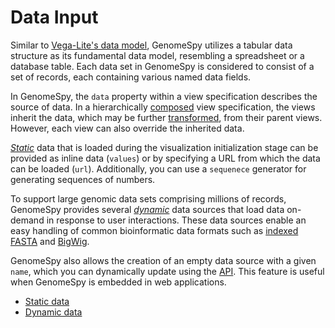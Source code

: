# Data Input

Similar to [Vega-Lite's data
model](https://vega.github.io/vega-lite/docs/data.html), GenomeSpy utilizes a
tabular data structure as its fundamental data model, resembling a spreadsheet
or a database table. Each data set in GenomeSpy is considered to consist of a
set of records, each containing various named data fields.

In GenomeSpy, the `data` property within a view specification describes the
source of data. In a hierarchically [composed](../composition/index.md) view
specification, the views inherit the data, which may be further
[transformed](../transform/index.md), from their parent views. However, each
view can also override the inherited data.

[_Static_](static.md) data that is loaded during the visualization
initialization stage can be provided as inline data (`values`) or by specifying
a URL from which the data can be loaded (`url`). Additionally, you can use a
`sequenece` generator for generating sequences of numbers.

To support large genomic data sets comprising millions of records, GenomeSpy
provides several _[dynamic](dynamic.md)_ data sources that load data on-demand
in response to user interactions. These data sources enable an easy handling of
common bioinformatic data formats such as [indexed
FASTA](dynamic.md#indexed-fasta) and [BigWig](dynamic.md#bigwig).

GenomeSpy also allows the creation of an empty data source with a given `name`,
which you can dynamically update using the [API](static.md#named-data). This
feature is useful when GenomeSpy is embedded in web applications.

- [Static data](static.md)
- [Dynamic data](dynamic.md)
